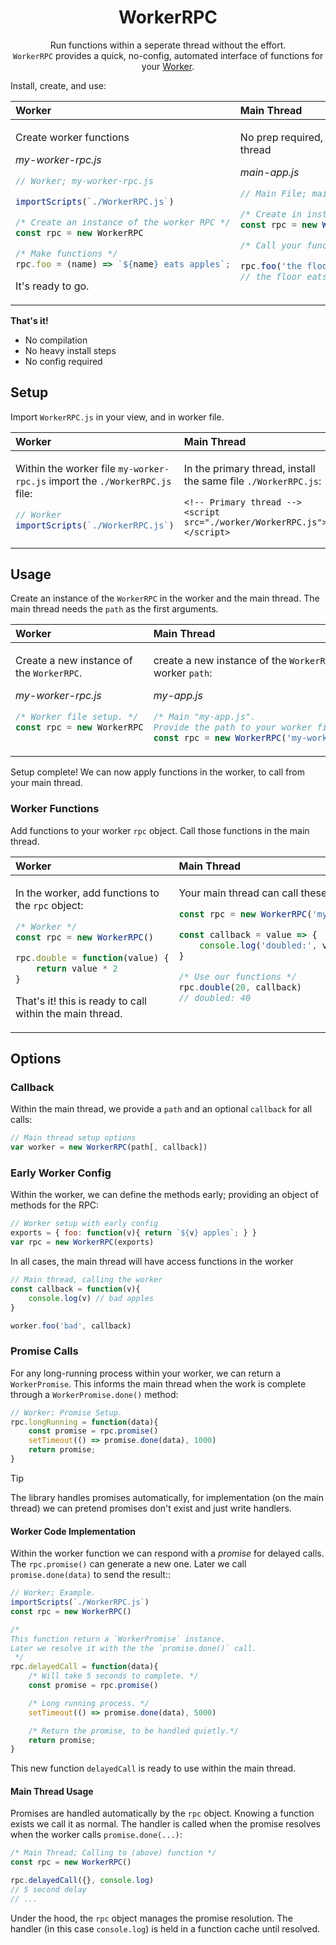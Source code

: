 <div align="center">

# WorkerRPC

Run functions within a seperate thread without the effort.<br>
`WorkerRPC` provides a quick, no-config, automated interface of functions for your [Worker](https://developer.mozilla.org/en-US/docs/Web/API/Worker).

</div>

Install, create, and use:

<table>
<thead><tr>
  <th align="left">Worker</th>
  <th align="left">Main Thread</th>
</tr></thead>
<tbody><tr valign="top"><td>

Create worker functions

_my-worker-rpc.js_

```js
// Worker; my-worker-rpc.js

importScripts(`./WorkerRPC.js`)

/* Create an instance of the worker RPC */
const rpc = new WorkerRPC

/* Make functions */
rpc.foo = (name) => `${name} eats apples`;
```

It's ready to go.

</td><td>

No prep required, just call function in your main thread

_main-app.js_

```js
// Main File; main-app.js

/* Create in instance of the worker RPC */
const rpc = new WorkerRPC('my-worker-rpc.js')

/* Call your functions */

rpc.foo('the floor', console.log)
// the floor eats apples.
```

</td></tbody></table>

**That's it!**

+ No compilation
+ No heavy install steps
+ No config required


## Setup

Import `WorkerRPC.js` in your view, and in worker file.

<table>
<thead><tr>
  <th align="left">Worker</th>
  <th align="left">Main Thread</th>
</tr></thead>
<tbody><tr valign="top"><td>

Within the worker file `my-worker-rpc.js` import the `./WorkerRPC.js` file:

```js
// Worker
importScripts(`./WorkerRPC.js`)
```

</td><td>

In the primary thread, install the same file `./WorkerRPC.js`:

```jinja
<!-- Primary thread -->
<script src="./worker/WorkerRPC.js"></script>
```

</td></tbody></table>


## Usage

Create an instance of the `WorkerRPC` in the worker and the main thread.
The main thread needs the `path` as the first arguments.

<table>
<thead><tr>
  <th align="left">Worker</th>
  <th align="left">Main Thread</th>
</tr></thead>
<tbody><tr valign="top"><td>

Create a new instance of the `WorkerRPC`.

_my-worker-rpc.js_
```js
/* Worker file setup. */
const rpc = new WorkerRPC
```

</td><td>

create a new instance of the `WorkerRPC` with the worker `path`:

_my-app.js_
```js
/* Main "my-app.js".
Provide the path to your worker file */
const rpc = new WorkerRPC('my-worker-rpc.js')
```

</td></tbody></table>


Setup complete! We can now apply functions in the worker, to call from your main thread.


### Worker Functions

Add functions to your worker `rpc` object. Call those functions in the main thread.

<table>
<thead><tr>
  <th align="left">Worker</th>
  <th align="left">Main Thread</th>
</tr></thead>
<tbody><tr valign="top"><td>

In the worker, add functions to the `rpc` object:

```js
/* Worker */
const rpc = new WorkerRPC()

rpc.double = function(value) {
    return value * 2
}
```

That's it! this is ready to call within the main thread.

</td><td>

Your main thread can call these functions

```js
const rpc = new WorkerRPC('my-worker-rpc.js')

const callback = value => {
    console.log('doubled:', value)
}

/* Use our functions */
rpc.double(20, callback)
// doubled: 40
```

</td></tbody></table>


## Options


### Callback

Within the main thread, we provide a `path` and an optional `callback` for all calls:

```js
// Main thread setup options
var worker = new WorkerRPC(path[, callback])
```

### Early Worker Config

Within the worker, we can define the methods early; providing an object of methods for the RPC:

```js
// Worker setup with early config
exports = { foo: function(v){ return `${v} apples`; } }
var rpc = new WorkerRPC(exports)
```


In all cases, the main thread will have access functions in the worker

```js
// Main thread, calling the worker
const callback = function(v){
    console.log(v) // bad apples
}

worker.foo('bad', callback)
```

### Promise Calls

For any long-running process within your worker, we can return a `WorkerPromise`. This informs the main thread when the work is complete through a `WorkerPromise.done()` method:

```js
// Worker; Promise Setup.
rpc.longRunning = function(data){
    const promise = rpc.promise()
    setTimeout(() => promise.done(data), 1000)
    return promise;
}
```

> [!TIP]
> The library handles promises automatically, for implementation (on the main thread) we can pretend promises don't exist and just write handlers.

#### Worker Code Implementation

Within the worker function we can respond with a _promise_ for delayed calls. The `rpc.promise()` can generate a new one. Later we call `promise.done(data)` to send the result::

```js
// Worker; Example.
importScripts(`./WorkerRPC.js`)
const rpc = new WorkerRPC()

/*
This function return a `WorkerPromise` instance.
Later we resolve it with the the `promise.done()` call.
 */
rpc.delayedCall = function(data){
    /* Will take 5 seconds to complete. */
    const promise = rpc.promise()

    /* Long running process. */
    setTimeout(() => promise.done(data), 5000)

    /* Return the promise, to be handled quietly.*/
    return promise;
}
```

This new function `delayedCall` is ready to use within the main thread.


#### Main Thread Usage

Promises are handled automatically by the `rpc` object. Knowing a function exists we call it as normal. The handler is called when the promise resolves when the worker calls `promise.done(...)`:

```js
/* Main Thread; Calling to (above) function */
const rpc = new WorkerRPC()

rpc.delayedCall({}, console.log)
// 5 second delay
// ...
```

Under the hood, the `rpc` object manages the promise resolution. The handler (in this case `console.log`) is held in a function cache until resolved.

